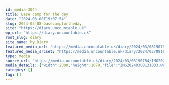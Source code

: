 ```yaml
---
id: media-3044
title: Base camp for the day
date: "2024-03-08T19:07:54"
slug: 2024-03-08-basecampfortheday
site: "https://diary.uncountable.uk"
wp_url: "https://diary.uncountable.uk"
root_slug: diary
site_name: My Diary
featured_media_url: "https://media.uncountable.uk/diary/2024/03/08190754/IMG20240308131833.webp"
featured_media_srcset: "https://media.uncountable.uk/diary/2024/03/08190754/IMG20240308131833-300x161.webp 300w, https://media.uncountable.uk/diary/2024/03/08190754/IMG20240308131833-1024x548.webp 1024w, https://media.uncountable.uk/diary/2024/03/08190754/IMG20240308131833-150x150.webp 150w, https://media.uncountable.uk/diary/2024/03/08190754/IMG20240308131833-640x342.webp 640w, https://media.uncountable.uk/diary/2024/03/08190754/IMG20240308131833.webp 2000w"
type: media
source_url: "https://media.uncountable.uk/diary/2024/03/08190754/IMG20240308131833.webp"
media_details: {"width":2000,"height":1070,"file":"IMG20240308131833.webp","filesize":276296,"sizes":{"medium":{"file":"IMG20240308131833-300x161.webp","width":300,"height":161,"filesize":9736,"mime_type":"image/webp","source_url":"https://media.uncountable.uk/diary/2024/03/08190754/IMG20240308131833-300x161.webp"},"large":{"file":"IMG20240308131833-1024x548.webp","width":1024,"height":548,"filesize":111170,"mime_type":"image/webp","source_url":"https://media.uncountable.uk/diary/2024/03/08190754/IMG20240308131833-1024x548.webp"},"thumbnail":{"file":"IMG20240308131833-150x150.webp","width":150,"height":150,"filesize":4960,"mime_type":"image/webp","source_url":"https://media.uncountable.uk/diary/2024/03/08190754/IMG20240308131833-150x150.webp"},"mobwidth":{"file":"IMG20240308131833-640x342.webp","width":640,"height":342,"filesize":44434,"mime_type":"image/webp","source_url":"https://media.uncountable.uk/diary/2024/03/08190754/IMG20240308131833-640x342.webp"},"full":{"file":"IMG20240308131833.webp","width":2000,"height":1070,"mime_type":"image/webp","source_url":"https://media.uncountable.uk/diary/2024/03/08190754/IMG20240308131833.webp"}},"image_meta":{"aperture":"0","credit":"","camera":"","caption":"","created_timestamp":"0","copyright":"","focal_length":"0","iso":"0","shutter_speed":"0","title":"","orientation":"0","keywords":[]}}
category: []
tag: []
---
```


